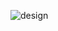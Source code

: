 ![design](https://github.com/ilyaf835/lamb2-dev/assets/160226904/7ccc577d-e355-4717-8463-a6676051a5b4)
